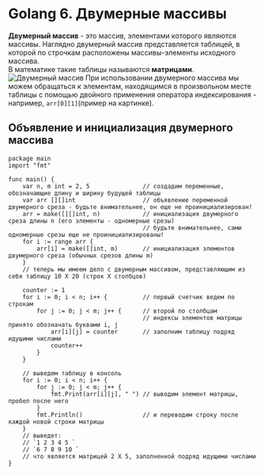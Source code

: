 # Golang 6. Двумерные массивы
**Двумерный массив** - это массив, элементами которого являются массивы. 
Наглядно двумерный массив представляется таблицей, в которой по строчкам расположены массивы-элементы исходного массива.<br>
В математике такие таблицы называются **матрицами**.
![Двумерный массив](https://cdn.javarush.com/images/article/74510010-a2a6-4f1a-91a2-22a6ccf5a4b8/1024.jpeg)
При использовании двумерного массива мы можем обращаться к элементам, находящимся в произвольном месте таблицы с помощью двойного применения оператора индексирования - например, `arr[0][1]`(пример на картинке).

## Объявление и инициализация двумерного массива
```golang
package main
import "fmt"

func main() {
    var n, m int = 2, 5               // создадим переменные, обозначающие длину и ширину будущей таблицы
    var arr [][]int                   // объявление переменной двумерного среза - будьте внимательнее, он еще не проинициализирован!
    arr = make([][]int, n)            // инициализация двумерного среза длины n (его элементы - одномерные срезы)
                                      // будьте внимательнее, сами одномерные срезы еще не проинициализированы!
    for i := range arr {
        arr[i] = make([]int, m)       // инициализация элементов двумерного среза (обычных срезов длины m)
    }
    // теперь мы имеем дело с двумерным массивом, представляющим из себя таблицу 10 Х 20 (строк Х столбцов)

    counter := 1                                
    for i := 0; i < n; i++ {          // первый счетчик ведем по строкам
        for j := 0; j < m; j++ {      // второй по столбцам
                                      // индексы элементов матрицы принято обозначать буквами i, j
            arr[i][j] = counter       // заполним таблицу подряд идущими числами
            counter++
        }
    }

    // выведем таблицу в консоль
    for i := 0; i < n; i++ {         
        for j := 0; j < m; j++ {      
            fmt.Print(arr[i][j], " ") // выводим элемент матрицы, пробел после него
        }
        fmt.Println()                 // и переводим строку после каждой новой строки матрицы
    }
    // выведет: 
    // `1 2 3 4 5 `
    // `6 7 8 9 10 `
    // что является матрицей 2 Х 5, заполненной подряд идущими числами
}
```
